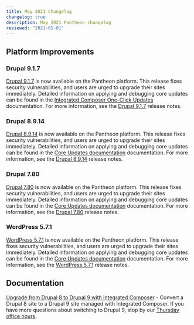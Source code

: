 ```yaml
---
title: May 2021 Changelog
changelog: true
description: May 2021 Pantheon changelog
reviewed: "2021-05-01"
---
```


## Platform Improvements

### Drupal 9.1.7

[Drupal 9.1.7](https://www.drupal.org/project/drupal/releases/9.1.7) is now available on the Pantheon platform. This release fixes security vulnerabilities, and users are urged to upgrade their sites immediately.  Detailed information on applying and debugging core updates can be found in the [Integrated Composer One-Click Updates](/integrated-composer#apply-one-click-updates) documentation. For more information, see the [Drupal 9.1.7](https://www.drupal.org/project/drupal/releases/9.1.7) release notes.

<!-- excerpt -->

### Drupal 8.9.14

[Drupal 8.9.14](https://www.drupal.org/project/drupal/releases/8.9.14) is now available on the Pantheon platform. This release fixes security vulnerabilities, and users are urged to upgrade their sites immediately.  Detailed information on applying and debugging core updates can be found in the [Core Updates documentation](/core-updates) documentation. For more information, see the [Drupal 8.9.14](https://www.drupal.org/project/drupal/releases/8.9.14) release notes.

### Drupal 7.80

[Drupal 7.80](https://www.drupal.org/project/drupal/releases/7.80) is now available on the Pantheon platform. This release fixes security vulnerabilities, and users are urged to upgrade their sites immediately. Detailed information on applying and debugging core updates can be found in the [Core Updates documentation](/core-updates) documentation. For more information, see the [Drupal 7.80](https://www.drupal.org/project/drupal/releases/7.80) release notes.

### WordPress 5.7.1

[WordPress 5.7.1](https://wordpress.org/news/2021/04/wordpress-5-7-1-security-and-maintenance-release/) is now available on the Pantheon platform. This release fixes security vulnerabilities, and users are urged to upgrade their sites immediately. Detailed information on applying and debugging core updates can be found in the [Core Updates documentation](/core-updates) documentation. For more information, see the [WordPress 5.7.1](https://wordpress.org/news/2021/04/wordpress-5-7-1-security-and-maintenance-release/) release notes.

## Documentation

[Upgrade from Drupal 8 to Drupal 9 with Integrated Composer](/guides/drupal-9-migration/upgrade-to-d9) - Convert a Drupal 8 site to a Drupal 9 site managed with Integrated Composer. If you have more questions about switching to Drupal 9, stop by our [Thursday office hours](https://pantheon.io/developers/office-hours).